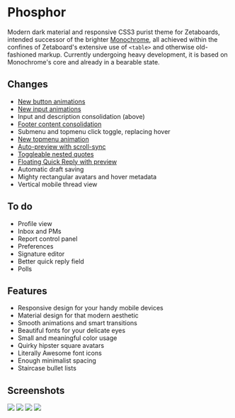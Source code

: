 # Phosphor
Modern dark material and responsive CSS3 purist theme for Zetaboards, intended successor of the brighter [Monochrome](https://github.com/Shou/Monochrome), all achieved within the confines of Zetaboard's extensive use of `<table>` and otherwise old-fashioned markup. Currently undergoing heavy development, it is based on Monochrome's core and already in a bearable state.

## Changes

* [New button animations](https://u.teknik.io/Gvpov9.webm)
* [New input animations](https://u.teknik.io/wYrF9v.webm)
* Input and description consolidation (above)
* [Footer content consolidation](http://i.imgur.com/Nmyrzjb.png)
* Submenu and topmenu click toggle, replacing hover
* [New topmenu animation](https://u.teknik.io/1lHNfs.webm)
* [Auto-preview with scroll-sync](https://u.teknik.io/jLFWo1.mp4)
* [Toggleable nested quotes](https://u.teknik.io/TziPzj.mp4)
* [Floating Quick Reply with preview](http://i.imgur.com/8EjAvfP.png)
* Automatic draft saving
* Mighty rectangular avatars and hover metadata
* Vertical mobile thread view

## To do
* Profile view
* Inbox and PMs
* Report control panel
* Preferences
* Signature editor
* Better quick reply field
* Polls

## Features

* Responsive design for your handy mobile devices
* Material design for that modern aesthetic
* Smooth animations and smart transitions
* Beautiful fonts for your delicate eyes
* Small and meaningful color usage
* Quirky hipster square avatars
* Literally Awesome font icons
* Enough minimalist spacing
* Staircase bullet lists

## Screenshots

<img src="http://i.imgur.com/LWKO8pn.png" />
<img src="http://i.imgur.com/kk3VDDN.png" />
<img src="http://i.imgur.com/uR1Zi4L.png" />
<img src="http://i.imgur.com/yFkuTR2.png" />
